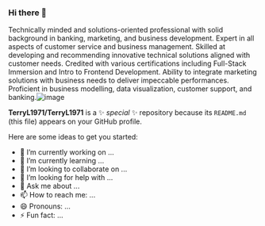 ### Hi there 👋

Technically minded and solutions-oriented professional with solid background in banking, marketing, and business development. Expert in all aspects of customer service and business management. Skilled at developing and recommending innovative technical solutions aligned with customer needs. Credited with various certifications including Full-Stack Immersion and Intro to Frontend Development. Ability to integrate marketing solutions with business needs to deliver impeccable performances. Proficient in business modelling, data visualization, customer support, and banking.![image](https://github.com/TerryL1971/TerryL1971/assets/83511726/a1352b15-5224-4ee1-980b-094c10b33483)

**TerryL1971/TerryL1971** is a ✨ _special_ ✨ repository because its `README.md` (this file) appears on your GitHub profile.

Here are some ideas to get you started:

- 🔭 I’m currently working on ...
- 🌱 I’m currently learning ...
- 👯 I’m looking to collaborate on ...
- 🤔 I’m looking for help with ...
- 💬 Ask me about ...
- 📫 How to reach me: ...
- 😄 Pronouns: ...
- ⚡ Fun fact: ...

